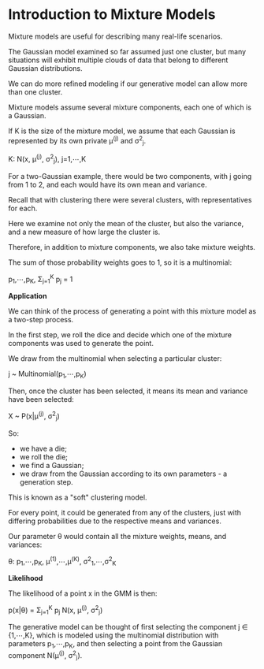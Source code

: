 # Introduction to Mixture Models

Mixture models are useful for describing many real-life scenarios.

The Gaussian model examined so far assumed just one cluster, but many situations will exhibit multiple clouds of data that belong to different Gaussian distributions.

We can do more refined modeling if our generative model can allow more than one cluster.

Mixture models assume several mixture components, each one of which is a Gaussian.

If K is the size of the mixture model, we assume that each Gaussian is represented by its own private μ<sup>(j)</sup> and σ<sup>2</sup><sub>j</sub>.

K: N(x, μ<sup>(j)</sup>, σ<sup>2</sup><sub>j</sub>), j=1,⋯,K

For a two-Gaussian example, there would be two components, with j going from 1 to 2, and each would have its own mean and variance.

Recall that with clustering there were several clusters, with representatives for each.

Here we examine not only the mean of the cluster, but also the variance, and a new measure of how large the cluster is.

Therefore, in addition to mixture components, we also take mixture weights.

The sum of those probability weights goes to 1, so it is a multinomial:

p<sub>1</sub>,⋯,p<sub>K</sub>, Σ<sub>j=1</sub><sup>K</sup> p<sub>j</sub> = 1

**Application**

We can think of the process of generating a point with this mixture model as a two-step process.

In the first step, we roll the dice and decide which one of the mixture components was used to generate the point.

We draw from the multinomial when selecting a particular cluster:

j ~ Multinomial(p<sub>1</sub>,⋯,p<sub>K</sub>)

Then, once the cluster has been selected, it means its mean and variance have been selected:

X ~ P(x|μ<sup>(j)</sup>, σ<sup>2</sup><sub>j</sub>)

So:

- we have a die;
- we roll the die;
- we find a Gaussian;
- we draw from the Gaussian according to its own parameters - a generation step.

This is known as a "soft" clustering model.

For every point, it could be generated from any of the clusters, just with differing probabilities due to the respective means and variances.

Our parameter θ would contain all the mixture weights, means, and variances:

θ: p<sub>1</sub>,⋯,p<sub>K</sub>, μ<sup>(1)</sup>,⋯,μ<sup>(K)</sup>, σ<sup>2</sup><sub>1</sub>,⋯,σ<sup>2</sup><sub>K</sub>

**Likelihood**

The likelihood of a point x in the GMM is then:

p(x|θ) = Σ<sub>j=1</sub><sup>K</sup> p<sub>j</sub> N(x, μ<sup>(j)</sup>, σ<sup>2</sup><sub>j</sub>)

The generative model can be thought of first selecting the component j ∈ {1,⋯,K}, which is modeled using the multinomial distribution with parameters p<sub>1</sub>,⋯,p<sub>K</sub>, and then selecting a point from the Gaussian component N(μ<sup>(j)</sup>, σ<sup>2</sup><sub>j</sub>).
